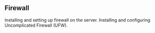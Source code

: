 ## Firewall
Installing and setting up firewall on the server.
Installing and configuring Uncomplicated Firewall (UFW).
